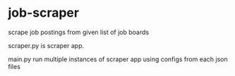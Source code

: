 # job-scraper
scrape job postings from given list of job boards

scraper.py is scraper app.

main.py run multiple instances of scraper app using configs from each json files
